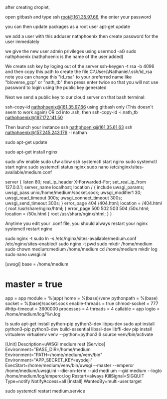 after creating droplet,

open gitbash and type
ssh root@161.35.97.66, the enter your password

you can then update packages as a root user
apt-get update

we add a user with this
adduser nathphoenix
then create password for the user immedately

we give the new user admin privileges using
usermod -aG sudo nathphoenix  (nathphoenix is the name of the user added)

We create ssh key by loging out of the server
ssh-keygen -t rsa -b 4096
and then copy this path to create the file
C:\Users\Nathaniel/.ssh/id_rsa
note you can change this "id_rsa" to your preferred name like "bloverse_gcp" or "nath_tb"
then press enter twice so that you will not use password to login using the public key generated



Next we send a public key to our cloud server on that bash terminal:

ssh-copy-id nathphoenix@161.35.97.66 using gitbash only (This doesn't seem to work again)
OR
cd into .ssh, then
ssh-copy-id -i nath_tb nathphoenix@167.172.141.50




Then launch your instance
ssh nathphoenix@161.35.61.63
ssh nathphoenix@157.245.243.176 -i nathan


sudo apt-get update

sudo apt-get install nginx

sudo ufw enable
sudo ufw allow ssh
systemctl start nginx
sudo systemctl start nginx
sudo systemctl status nginx
sudo nano /etc/nginx/sites-available/medium.conf

server {
    listen 80;
    real_ip_header X-Forwarded-For;
    set_real_ip_from 127.0.0.1;
    server_name localhost;
    location / {
        include uwsgi_params;
        uwsgi_pass unix:/home/medium/socket.sock;
        uwsgi_modifier1 30;
	uwsgi_read_timeout 300s;
	uwsgi_connect_timeout 300s;
	uwsgi_send_timeout 300s;
    }
    error_page 404 /404.html;
    location = /404.html {
        root /usr/share/nginx/html;
    }
    error_page 500 502 503 504 /50x.html;
    location = /50x.html {
        root /usr/share/nginx/html;
    }
}

Anytime you edit your .conf file, you should always restart your nginx
systemctl restart nginx




sudo nginx -t
sudo ln -s /etc/nginx/sites-available/medium.conf /etc/nginx/sites-enabled/
sudo nginx -t
pwd
sudo mkdir /home/medium
sudo chown medium:medium /home/medium
cd /home/medium
mkdir log
sudo nano uwsgi.ini


[uwsgi]
base = /home/medium
# master = true
app = app
module = %(app)
home = %(base)/venv
pythonpath = %(base)
socket = %(base)/socket.sock
enable-threads = true
chmod-socket = 777
#http-timeout = 3600000
processes = 4
threads = 4
callable = app
logto = /home/medium/log/%n.log


ls
sudo apt-get install python-pip python3-dev libpq-dev
sudo apt install python3-pip python3-dev build-essential libssl-dev libffi-dev 
pip install virtualenv
virtualenv venv --python=python3.6
source venv/bin/activate

[Unit]
Description=uWSGI medium rest
[Service]
Environment="BASE_DIR=/home/medium
Environment="PATH=/home/medium/venv/bin"
Environment="APP_SECRET_KEY=ayodeji"
ExecStart=/home/medium/venv/bin/uwsgi --master --emperor /home/medium/uwsgi.ini --die-on-term --uid medi
um --gid medium --logto /home/medium/log/emperor.log
Restart=always
KillSignal=SIGQUIT
Type=notify
NotifyAccess=all
[Install]
WantedBy=multi-user.target


sudo systemctl restart medium.service